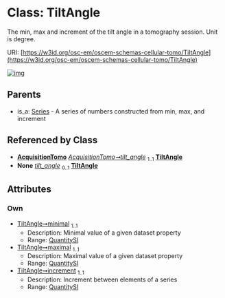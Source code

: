 
# Class: TiltAngle

The min, max and increment of the tilt angle in a tomography session. Unit is degree.

URI: [https://w3id.org/osc-em/oscem-schemas-cellular-tomo/TiltAngle](https://w3id.org/osc-em/oscem-schemas-cellular-tomo/TiltAngle)


[![img](https://yuml.me/diagram/nofunky;dir:TB/class/[QuantitySI]<increment%201..1-++[TiltAngle],[QuantitySI]<maximal%201..1-++[TiltAngle],[QuantitySI]<minimal%201..1-++[TiltAngle],[AcquisitionTomo]++-%20tilt_angle%201..1>[TiltAngle],[AcquisitionTomo]++-%20tilt_angle(i)%200..1>[TiltAngle],[Series]^-[TiltAngle],[Series],[QuantitySI],[AcquisitionTomo])](https://yuml.me/diagram/nofunky;dir:TB/class/[QuantitySI]<increment%201..1-++[TiltAngle],[QuantitySI]<maximal%201..1-++[TiltAngle],[QuantitySI]<minimal%201..1-++[TiltAngle],[AcquisitionTomo]++-%20tilt_angle%201..1>[TiltAngle],[AcquisitionTomo]++-%20tilt_angle(i)%200..1>[TiltAngle],[Series]^-[TiltAngle],[Series],[QuantitySI],[AcquisitionTomo])

## Parents

 *  is_a: [Series](Series.md) - A series of numbers constructed from min, max, and increment

## Referenced by Class

 *  **[AcquisitionTomo](AcquisitionTomo.md)** *[AcquisitionTomo➞tilt_angle](AcquisitionTomo_tilt_angle.md)*  <sub>1..1</sub>  **[TiltAngle](TiltAngle.md)**
 *  **None** *[tilt_angle](tilt_angle.md)*  <sub>0..1</sub>  **[TiltAngle](TiltAngle.md)**

## Attributes


### Own

 * [TiltAngle➞minimal](TiltAngle_minimal.md)  <sub>1..1</sub>
     * Description: Minimal value of a given dataset property
     * Range: [QuantitySI](QuantitySI.md)
 * [TiltAngle➞maximal](TiltAngle_maximal.md)  <sub>1..1</sub>
     * Description: Maximal value of a given dataset property
     * Range: [QuantitySI](QuantitySI.md)
 * [TiltAngle➞increment](TiltAngle_increment.md)  <sub>1..1</sub>
     * Description: Increment between elements of a series
     * Range: [QuantitySI](QuantitySI.md)
